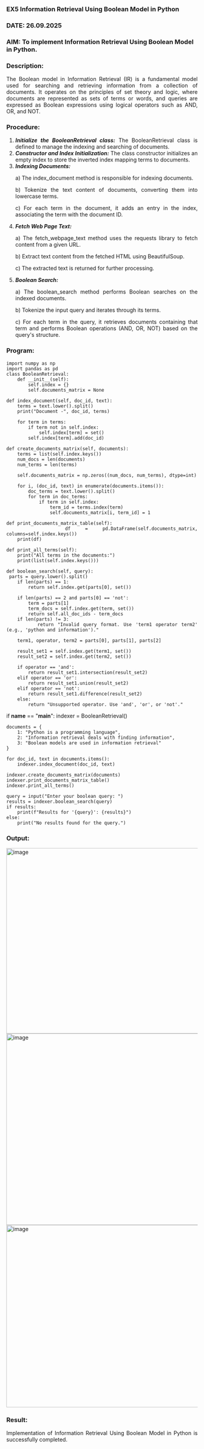 ### EX5 Information Retrieval Using Boolean Model in Python
### DATE: 26.09.2025
### AIM: To implement Information Retrieval Using Boolean Model in Python.
### Description:
<div align = "justify">
The Boolean model in Information Retrieval (IR) is a fundamental model used for searching and retrieving information from a collection of documents. It operates on the principles of set theory and logic, where documents are represented as sets of terms or words, and queries are expressed as Boolean expressions using logical operators such as AND, OR, and NOT.
  
### Procedure:
1. ***Initialize the BooleanRetrieval class:*** The BooleanRetrieval class is defined to manage the indexing and searching of documents.
2. ***Constructor and Index Initialization:*** The class constructor initializes an empty index to store the inverted index mapping terms to documents.
3. ***Indexing Documents:***
    <p> a) The index_document method is responsible for indexing documents.
    <p> b) Tokenize the text content of documents, converting them into lowercase terms.
    <p> c) For each term in the document, it adds an entry in the index, associating the term with the document ID. </p>
4. ***Fetch Web Page Text:***
    <p>a) The fetch_webpage_text method uses the requests library to fetch content from a given URL.
    <p>b) Extract text content from the fetched HTML using BeautifulSoup.
    <p>c) The extracted text is returned for further processing.
5. ***Boolean Search:***
    <p>a) The boolean_search method performs Boolean searches on the indexed documents.
    <p>b) Tokenize the input query and iterates through its terms.
    <p>c) For each term in the query, it retrieves documents containing that term and performs Boolean operations (AND, OR, NOT) based on the query's structure.

### Program:

    import numpy as np
    import pandas as pd
    class BooleanRetrieval:
        def __init__(self):
            self.index = {}
            self.documents_matrix = None

    def index_document(self, doc_id, text):
        terms = text.lower().split()
        print("Document -", doc_id, terms)

        for term in terms:
            if term not in self.index:
                self.index[term] = set()
            self.index[term].add(doc_id)

    def create_documents_matrix(self, documents):
        terms = list(self.index.keys())
        num_docs = len(documents)
        num_terms = len(terms)

        self.documents_matrix = np.zeros((num_docs, num_terms), dtype=int)

        for i, (doc_id, text) in enumerate(documents.items()):
            doc_terms = text.lower().split()
            for term in doc_terms:
                if term in self.index:
                    term_id = terms.index(term)
                    self.documents_matrix[i, term_id] = 1

    def print_documents_matrix_table(self):
        df = pd.DataFrame(self.documents_matrix, columns=self.index.keys())
        print(df)

    def print_all_terms(self):
        print("All terms in the documents:")
        print(list(self.index.keys()))

    def boolean_search(self, query):
     parts = query.lower().split()
        if len(parts) == 1:
            return self.index.get(parts[0], set())
        
        if len(parts) == 2 and parts[0] == 'not':
            term = parts[1]
            term_docs = self.index.get(term, set())
            return self.all_doc_ids - term_docs
        if len(parts) != 3:
            return "Invalid query format. Use 'term1 operator term2' (e.g., 'python and information')."

        term1, operator, term2 = parts[0], parts[1], parts[2]
        
        result_set1 = self.index.get(term1, set())
        result_set2 = self.index.get(term2, set())
        
        if operator == 'and':
            return result_set1.intersection(result_set2)
        elif operator == 'or':
            return result_set1.union(result_set2)
        elif operator == 'not':
            return result_set1.difference(result_set2)
        else:
            return "Unsupported operator. Use 'and', 'or', or 'not'."

if __name__ == "__main__":
    indexer = BooleanRetrieval()

    documents = {
        1: "Python is a programming language",
        2: "Information retrieval deals with finding information",
        3: "Boolean models are used in information retrieval"
    }

    for doc_id, text in documents.items():
        indexer.index_document(doc_id, text)

    indexer.create_documents_matrix(documents)
    indexer.print_documents_matrix_table()
    indexer.print_all_terms()

    query = input("Enter your boolean query: ")
    results = indexer.boolean_search(query)
    if results:
        print(f"Results for '{query}': {results}")
    else:
        print("No results found for the query.")


### Output:

<img width="1820" height="487" alt="image" src="https://github.com/user-attachments/assets/0ae6dec7-8374-47b7-9cce-acf55411a426" />

<img width="1833" height="503" alt="image" src="https://github.com/user-attachments/assets/63d8c0a5-c106-4ddb-b172-75ee6ae071e5" />

<img width="1798" height="479" alt="image" src="https://github.com/user-attachments/assets/ab41697f-7252-49dc-a81e-c2ececbf3505" />

### Result:

Implementation of Information Retrieval Using Boolean Model in Python is successfully completed.
